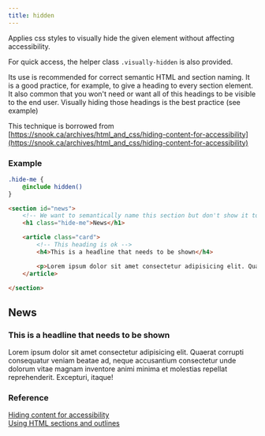 ```yaml
---
title: hidden
---
```


Applies css styles to visually hide the given element without affecting accessibility.

For quick access, the helper class `.visually-hidden` is also provided.

Its use is recommended for correct semantic HTML and section naming. It is a good practice, for example, to give a heading to every section element. It also common that you won't need or want all of this headings to be visible to the end user. Visually hiding those headings is the best practice (see example)

This technique is borrowed from [https://snook.ca/archives/html_and_css/hiding-content-for-accessibility](https://snook.ca/archives/html_and_css/hiding-content-for-accessibility)

### Example

```scss
.hide-me {
    @include hidden()
}
```

```html
<section id="news">
    <!-- We want to semantically name this section but don't show it to the user -->
    <h1 class="hide-me">News</h1>

    <article class="card">
        <!-- This heading is ok -->
        <h4>This is a headline that needs to be shown</h4>

        <p>Lorem ipsum dolor sit amet consectetur adipisicing elit. Quaerat corrupti consequatur veniam beatae ad, neque accusantium consectetur unde dolorum vitae magnam inventore animi minima et molestias repellat reprehenderit. Excepturi, itaque!</p>
    </article>

</section>
```

<section>
    <h1 class="hide-me">News</h1>
    <article class="card">
        <h3>This is a headline that needs to be shown</h3>
        <p>Lorem ipsum dolor sit amet consectetur adipisicing elit. Quaerat corrupti consequatur veniam beatae ad, neque accusantium consectetur unde dolorum vitae magnam inventore animi minima et molestias repellat reprehenderit. Excepturi, itaque!</p>
    </article>
</section>



### Reference

[Hiding content for accessibility](https://snook.ca/archives/html_and_css/hiding-content-for-accessibility)  
[Using HTML sections and outlines](https://developer.mozilla.org/en-US/docs/Web/Guide/HTML/Using_HTML_sections_and_outlines)